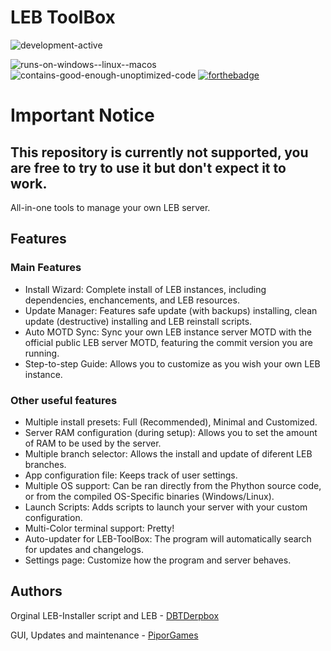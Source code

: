 # LEB ToolBox
![development-active](https://user-images.githubusercontent.com/61473628/185755652-66b20e31-c0eb-4863-9d14-c135e6662014.svg)

![runs-on-windows-_-linux-_-macos](https://user-images.githubusercontent.com/61473628/185755896-5c8999d0-70a6-4d65-be25-d767d3e090a3.svg)
![contains-good-enough-unoptimized-code](https://user-images.githubusercontent.com/61473628/185755898-db74d120-a79d-430c-9aa5-66b173cbffd9.svg)
[![forthebadge](https://forthebadge.com/images/badges/made-with-python.svg)](https://forthebadge.com)


# **Important Notice**

## This repository is currently **not supported**, you are free to try to use it but don't expect it to work.

All-in-one tools to manage your own LEB server.

## Features
### Main Features
- Install Wizard: Complete install of LEB instances, including dependencies, enchancements, and LEB resources.
- Update Manager: Features safe update (with backups) installing, clean update (destructive) installing and LEB reinstall scripts.
- Auto MOTD Sync: Sync your own LEB instance server MOTD with the official public LEB server MOTD, featuring the commit version you are running.
- Step-to-step Guide: Allows you to customize as you wish your own LEB instance.

### Other useful features
- Multiple install presets: Full (Recommended), Minimal and Customized.
- Server RAM configuration (during setup): Allows you to set the amount of RAM to be used by the server.
- Multiple branch selector: Allows the install and update of diferent LEB branches.
- App configuration file: Keeps track of user settings.
- Multiple OS support: Can be ran directly from the Phython source code, or from the compiled OS-Specific binaries (Windows/Linux).
- Launch Scripts: Adds scripts to launch your server with your custom configuration.
- Multi-Color terminal support: Pretty!
- Auto-updater for LEB-ToolBox: The program will automatically search for updates and changelogs.
- Settings page: Customize how the program and server behaves.

## Authors

Orginal LEB-Installer script and LEB - [DBTDerpbox](https://github.com/DBTDerpbox)

GUI, Updates and maintenance - [PiporGames](https://github.com/PiporGames)
